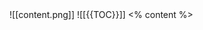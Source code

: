 <grid drag="100 100" drop="0 0">
![[content.png]]
</grid>

<grid drag="100 10" class="header sgec steps has-light-background no-fragments" drop="topleft"  flow="row"  pad="0 40px">
![[{{TOC}}]]
</grid>
<grid class="content" drag="100 80" drop="0 10" align="topleft" pad="20px 80px">
<% content %>
</grid>



